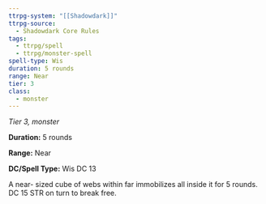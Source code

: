 ```yaml
---
ttrpg-system: "[[Shadowdark]]"
ttrpg-source:
  - Shadowdark Core Rules
tags:
  - ttrpg/spell
  - ttrpg/monster-spell
spell-type: Wis
duration: 5 rounds
range: Near
tier: 3
class:
  - monster
---
```

*Tier 3, monster*

**Duration:** 5 rounds

**Range:** Near

**DC/Spell Type:** Wis DC 13

A near- sized cube of webs within far immobilizes all inside it for 5 rounds. DC 15 STR on turn to break free.
